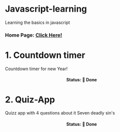 # Javascript-learning
<p>Learning the basics in javascript</p>

<h3>Home Page:
<a href="https://alissonthx.github.io/javascript-learning/">Click Here!</a>
</h3>

# 1. Countdown timer

Countdown timer for new Year!
<h4 align="center"> 
	Status: 🚀 Done 
</h4>

# 2. Quiz-App

Quizz app with 4 questions about it Seven deadly sin's

<h4 align="center"> 
  Status: 🚀 Done 
</h4>
